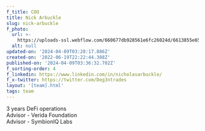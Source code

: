 ```yaml
---
f_title: COO
title: Nick Arbuckle
slug: nick-arbuckle
f_photo:
  url: >-
    https://uploads-ssl.webflow.com/660677db928561e6fc26024d/6613855e6588b169679c2ae1_nick-v2.jpg
  alt: null
updated-on: '2024-04-09T03:28:17.886Z'
created-on: '2022-06-19T22:22:44.388Z'
published-on: '2024-04-09T03:36:32.702Z'
f_sorting-order: 4
f_linkedin: https://www.linkedin.com/in/nicholasarbuckle/
f_x-twitter: https://twitter.com/Deg3ntrades
layout: '[team].html'
tags: team
---
```


3 years DeFi operations  
Advisor - Verida Foundation  
Advisor - SymbionIQ Labs

